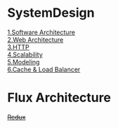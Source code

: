 # SystemDesign  
[1.Software Architecture](https://github.com/minchjung/SystemDesign/wiki/Software-Architecture)  
[2.Web Architecture](https://github.com/minchjung/SystemDesign/wiki/Web-Architecture)    
[3.HTTP](https://github.com/minchjung/SystemDesign/wiki/HTTP)  
[4.Scalability]()  
[5.Modeling](https://github.com/minchjung/SystemDesign/wiki/Intro)  
[6.Cache & Load Balancer](https://github.com/minchjung/SystemDesign/wiki/Cache-&-Load-Balancer)  
# Flux Architecture
~~[Redux](https://github.com/minchjung/SystemDesign/wiki/Redux)~~  
